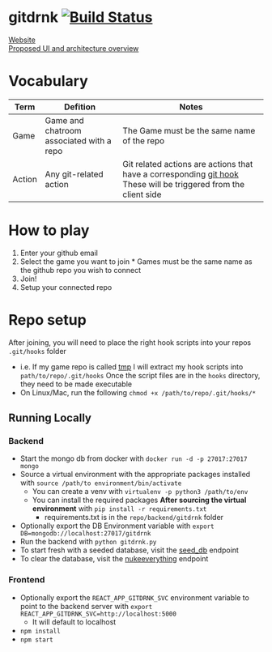 # gitdrnk [![Build Status](https://travis-ci.org/Original-heapsters/gitdrnk.svg?branch=master)](https://travis-ci.org/Original-heapsters/gitdrnk)
[Website](https://gitdrnk-frontend.herokuapp.com/)  
[Proposed UI and architecture overview](https://marvelapp.com/4dadagd)  


# Vocabulary
| Term   | Defition                                 | Notes                                                                                                                                                |
|--------|------------------------------------------|------------------------------------------------------------------------------------------------------------------------------------------------------|
| Game   | Game and chatroom associated with a repo | The Game must be the same name of the repo                                                                                                           |
| Action | Any git-related action                   | Git related actions are actions that have a corresponding [git hook](https://git-scm.com/docs/githooks) These will be triggered from the client side |

# How to play
  1. Enter your github email
  2. Select the game you want to join
    * Games must be the same name as the github repo you wish to connect
  3. Join!
  4. Setup your connected repo

# Repo setup
After joining, you will need to place the right hook scripts into your repos `.git/hooks` folder
  * i.e. If my game repo is called [tmp](https://github.com/Original-heapsters/tmp) I will extract my hook scripts into `path/to/repo/.git/hooks`
Once the script files are in the `hooks` directory, they need to be made executable
  * On Linux/Mac, run the following `chmod +x /path/to/repo/.git/hooks/*`


## Running Locally

### Backend
  * Start the mongo db from docker with ```docker run -d -p 27017:27017 mongo```
  * Source a virtual environment with the appropriate packages installed with ```source /path/to environment/bin/activate```
    * You can create a venv with ```virtualenv -p python3 /path/to/env```
    * You can install the required packages **After sourcing the virtual environment** with ```pip install -r requirements.txt```
      * requirements.txt is in the ```repo/backend/gitdrnk``` folder
  * Optionally export the DB Environment variable with ```export DB=mongodb://localhost:27017/gitdrnk```
  * Run the backend with ```python gitdrnk.py```
  * To start fresh with a seeded database, visit the [seed_db](http://localhost:5000/seed_db) endpoint
  * To clear the database, visit the [nukeeverything](http://localhost:5000/nukeeverything) endpoint

### Frontend
  * Optionally export the `REACT_APP_GITDRNK_SVC` environment variable to point to the backend server with ```export REACT_APP_GITDRNK_SVC=http://localhost:5000```
    * It will default to localhost
  * ```npm install```
  * ```npm start```

